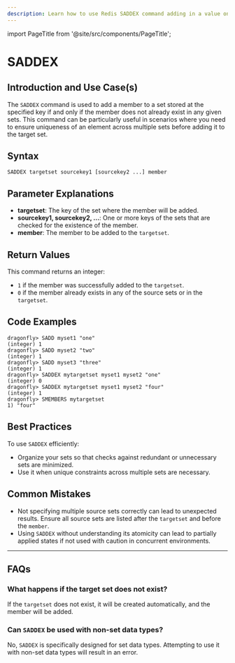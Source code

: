 ```yaml
---
description: Learn how to use Redis SADDEX command adding in a value only if it does not exist.
---
```


import PageTitle from '@site/src/components/PageTitle';

# SADDEX

<PageTitle title="Redis SADDEX Explained (Better Than Official Docs)" />

## Introduction and Use Case(s)

The `SADDEX` command is used to add a member to a set stored at the specified key if and only if the member does not already exist in any given sets. This command can be particularly useful in scenarios where you need to ensure uniqueness of an element across multiple sets before adding it to the target set.

## Syntax

```cli
SADDEX targetset sourcekey1 [sourcekey2 ...] member
```

## Parameter Explanations

- **targetset**: The key of the set where the member will be added.
- **sourcekey1, sourcekey2, ...**: One or more keys of the sets that are checked for the existence of the member.
- **member**: The member to be added to the `targetset`.

## Return Values

This command returns an integer:

- `1` if the member was successfully added to the `targetset`.
- `0` if the member already exists in any of the source sets or in the `targetset`.

## Code Examples

```cli
dragonfly> SADD myset1 "one"
(integer) 1
dragonfly> SADD myset2 "two"
(integer) 1
dragonfly> SADD myset3 "three"
(integer) 1
dragonfly> SADDEX mytargetset myset1 myset2 "one"
(integer) 0
dragonfly> SADDEX mytargetset myset1 myset2 "four"
(integer) 1
dragonfly> SMEMBERS mytargetset
1) "four"
```

## Best Practices

To use `SADDEX` efficiently:

- Organize your sets so that checks against redundant or unnecessary sets are minimized.
- Use it when unique constraints across multiple sets are necessary.

## Common Mistakes

- Not specifying multiple source sets correctly can lead to unexpected results. Ensure all source sets are listed after the `targetset` and before the `member`.
- Using `SADDEX` without understanding its atomicity can lead to partially applied states if not used with caution in concurrent environments.

---

## FAQs

### What happens if the target set does not exist?

If the `targetset` does not exist, it will be created automatically, and the member will be added.

### Can `SADDEX` be used with non-set data types?

No, `SADDEX` is specifically designed for set data types. Attempting to use it with non-set data types will result in an error.
